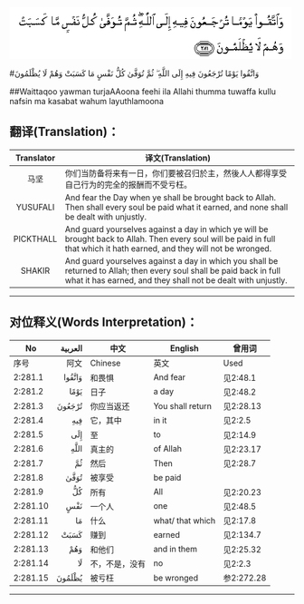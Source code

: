 ![002:281](images/002_281.gif)

#وَاتَّقُوا يَوْمًا تُرْجَعُونَ فِيهِ إِلَى اللَّهِ ۖ ثُمَّ تُوَفَّىٰ كُلُّ نَفْسٍ مَا كَسَبَتْ وَهُمْ لَا يُظْلَمُونَ 

##Waittaqoo yawman turjaAAoona feehi ila Allahi thumma tuwaffa kullu nafsin ma kasabat wahum layuthlamoona 

## 翻译(Translation)：

| Translator | 译文(Translation)                                            |
| :--------: | ------------------------------------------------------------ |
|    马坚    | 你们当防备将来有一日，你们要被召归於主，然後人人都得享受自己行为的完全的报酬而不受亏枉。 |
|  YUSUFALI  | And fear the Day when ye shall be brought back to Allah. Then shall every soul be paid what it earned, and none shall be dealt with unjustly. |
| PICKTHALL  | And guard yourselves against a day in which ye will be brought back to Allah. Then every soul will be paid in full that which it hath earned, and they will not be wronged. |
|   SHAKIR   | And guard yourselves against a day in which you shall be returned to Allah; then every soul shall be paid back in full what it has earned, and they shall not be dealt with unjustly. |

---

## 对位释义(Words Interpretation)：

| No   | العربية | 中文    | English | 曾用词 |
| ---- | ------: | ------- | ------- | ------ |
| 序号 |    阿文 | Chinese | 英文    | Used   |
| 2:281.1  | وَاتَّقُوا | 和畏惧         | And fear         | 见2:48.1   |
| 2:281.2  | يَوْمًا   | 日子           | a day            | 见2:48.2   |
| 2:281.3  | تُرْجَعُونَ | 你应当返还     | You shall return | 见2:28.13  |
| 2:281.4  | فِيهِ    | 它，其中       | in it            | 见2:2.5    |
| 2:281.5  | إِلَى    | 至             | to               | 见2:14.9   |
| 2:281.6  |    اللَّهِ | 真主的         | of Allah         | 见2:23.17  |
| 2:281.7  | ثُمَّ     | 然后           | Then             | 见2:28.7   |
| 2:281.8  | تُوَفَّىٰ   | 被享受         | be paid          |            |
| 2:281.9  | كُلُّ     | 所有           | All              | 见2:20.23  |
| 2:281.10 | نَفْسٍ    | 一个人         | one              | 见2:48.5   |
| 2:281.11 | مَا     | 什么           | what/ that which | 见2:17.8   |
| 2:281.12 | كَسَبَتْ   | 赚到           | earned           | 见2:134.7  |
| 2:281.13 | وَهُمْ    | 和他们         | and in them      | 见2:25.32  |
| 2:281.14 | لَا     | 不，不是，没有 | no               | 见2:2.3    |
| 2:281.15 | يُظْلَمُونَ | 被亏枉         | be wronged       | 参2:272.28 |

---

